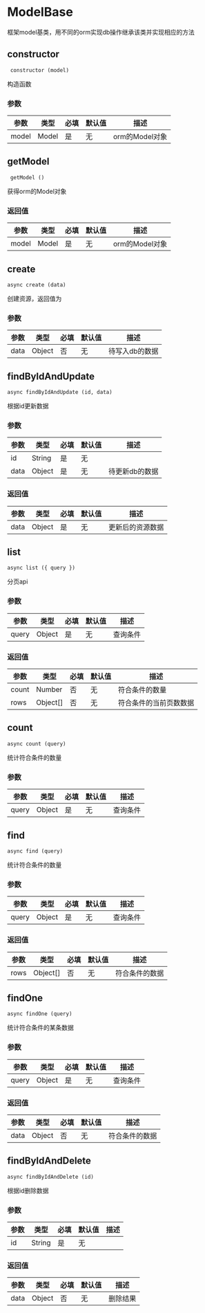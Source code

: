 # ModelBase
框架model基类，用不同的orm实现db操作继承该类并实现相应的方法

## constructor
` constructor (model)`

构造函数

### 参数

|参数|类型|必填|默认值|描述|
|--- | --- | --- | --- | ---|
|model | Model | 是 | 无 | orm的Model对象|


## getModel
` getModel ()`

获得orm的Model对象

### 返回值

|参数|类型|必填|默认值|描述|
|--- | --- | --- | --- | ---|
|model | Model | 是 | 无 | orm的Model对象|


## create
`async create (data)`

创建资源，返回值为

### 参数

|参数|类型|必填|默认值|描述|
|--- | --- | --- | --- | ---|
|data | Object | 否 | 无 | 待写入db的数据|


## findByIdAndUpdate
`async findByIdAndUpdate (id, data)`

根据id更新数据

### 参数

|参数|类型|必填|默认值|描述|
|--- | --- | --- | --- | ---|
|id | String | 是 | 无 | |
|data | Object | 是 | 无 | 待更新db的数据|


### 返回值

|参数|类型|必填|默认值|描述|
|--- | --- | --- | --- | ---|
|data | Object | 是 | 无 | 更新后的资源数据|


## list
`async list ({ query })`

分页api

### 参数

|参数|类型|必填|默认值|描述|
|--- | --- | --- | --- | ---|
|query | Object | 是 | 无 | 查询条件|


### 返回值

|参数|类型|必填|默认值|描述|
|--- | --- | --- | --- | ---|
|count | Number | 否 | 无 | 符合条件的数量|
|rows | Object[] | 否 | 无 | 符合条件的当前页数数据|


## count
`async count (query)`

统计符合条件的数量

### 参数

|参数|类型|必填|默认值|描述|
|--- | --- | --- | --- | ---|
|query | Object | 是 | 无 | 查询条件|


## find
`async find (query)`

统计符合条件的数量

### 参数

|参数|类型|必填|默认值|描述|
|--- | --- | --- | --- | ---|
|query | Object | 是 | 无 | 查询条件|


### 返回值

|参数|类型|必填|默认值|描述|
|--- | --- | --- | --- | ---|
|rows | Object[] | 否 | 无 | 符合条件的数据|


## findOne
`async findOne (query)`

统计符合条件的某条数据

### 参数

|参数|类型|必填|默认值|描述|
|--- | --- | --- | --- | ---|
|query | Object | 是 | 无 | 查询条件|


### 返回值

|参数|类型|必填|默认值|描述|
|--- | --- | --- | --- | ---|
|data | Object | 否 | 无 | 符合条件的数据|


## findByIdAndDelete
`async findByIdAndDelete (id)`

根据id删除数据

### 参数

|参数|类型|必填|默认值|描述|
|--- | --- | --- | --- | ---|
|id | String | 是 | 无 | |


### 返回值

|参数|类型|必填|默认值|描述|
|--- | --- | --- | --- | ---|
|data | Object | 否 | 无 | 删除结果|

